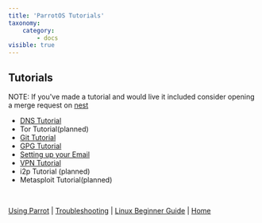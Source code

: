 ```yaml
---
title: 'ParrotOS Tutorials'
taxonomy:
    category:
        - docs
visible: true
---
```


## Tutorials

NOTE: If you've made a tutorial and would live it included consider opening a merge request on [nest](https://nest.parrotsec.org/parrot-organization/documentation/)
- [DNS Tutorial](dns.md)
- Tor Tutorial(planned)
- [Git Tutorial](git.md)
- [GPG Tutorial](gpg.md)
- [Setting up your Email](email.md)
- [VPN Tutorial](vpns.md)
- i2p Tutorial (planned)
- Metasploit Tutorial(planned)


&nbsp;

[Using Parrot](https://docs.parrot.sh/info/start/) | [Troubleshooting](https://docs.parrot.sh/trbl/start/) | [Linux Beginner Guide](https://docs.parrot.sh/library/lbg-basics/) | [Home](https://docs.parrot.sh/)